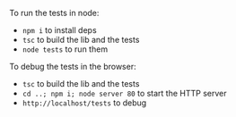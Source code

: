 To run the tests in node:

- `npm i` to install deps
- `tsc` to build the lib and the tests
- `node tests` to run them

To debug the tests in the browser:

- `tsc` to build the lib and the tests
- `cd ..; npm i; node server 80` to start the HTTP server
- `http://localhost/tests` to debug
